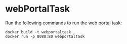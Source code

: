 # webPortalTask

Run the following commands to run the web portal task:

```
docker build -t webportaltask .
docker run -p 8080:80 webportaltask
```
